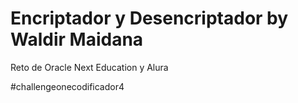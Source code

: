 # Encriptador y Desencriptador by Waldir Maidana
Reto de Oracle Next Education y Alura

#challengeonecodificador4